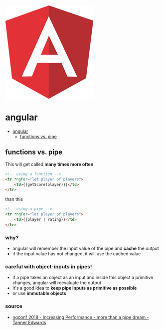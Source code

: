 ![](./0.png)
# angular

<!-- @import "[TOC]" {cmd="toc" depthFrom=1 depthTo=2 orderedList=false} -->

<!-- code_chunk_output -->

* [angular](#angular)
	* [functions vs. pipe](#functions-vs-pipe)

<!-- /code_chunk_output -->


## functions vs. pipe
This will get called **many times more often**
```html
<!-- using a function -->
<tr *ngFor="let player of players">
    <td>{{getScore(player)}}</td>
</tr>
```

than this
```html
<!-- using a pipe -->
<tr *ngFor="let player of players">
    <td>{{player | rating}}</td>
</tr>
```

### why?
* angular will remember the input value of the pipe and **cache** the output
* if the input value has not changed, it will use the cached value

### careful with object-inputs in pipes!
* if a pipe takes an object as an input and inside this object a primitive changes, angular will reevaluate the output
* it's a good idea to **keep pipe inputs as primitive as possible**
* or use **immutable objects**

### source
* [ngconf 2018 - Increasing Performance - more than a pipe dream - Tanner Edwards](https://www.youtube.com/watch?v=I6ZvpdRM1eQ)